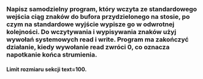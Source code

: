 ### Napisz samodzielny program, który wczyta ze standardowego wejścia ciąg znaków do bufora przydzielonego na stosie, po czym na standardowe wyjście wypisze go w odwrotnej kolejności. Do wczytywania i wypisywania znaków użyj wywołań systemowych read i write. Program ma zakończyć działanie, kiedy wywołanie read zwróci 0, co oznacza napotkanie końca strumienia.

#### Limit rozmiaru sekcji text=100.